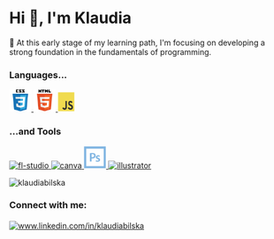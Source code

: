 <h1 align="left">Hi 👋, I'm Klaudia</h1>
🌱 At this early stage of my learning path, I'm focusing on developing a strong foundation in the fundamentals of programming.

<h3 align="left">Languages...</h3>
<p align="left"> <a href="https://www.w3schools.com/css/" target="_blank" rel="noreferrer"> <img src="https://raw.githubusercontent.com/devicons/devicon/master/icons/css3/css3-original-wordmark.svg" alt="css3" width="40" height="40"/> </a> <a href="https://www.w3.org/html/" target="_blank" rel="noreferrer"> <img src="https://raw.githubusercontent.com/devicons/devicon/master/icons/html5/html5-original-wordmark.svg" alt="html5" width="40" height="40"/> </a> <a href="https://developer.mozilla.org/en-US/docs/Web/JavaScript" target="_blank" rel="noreferrer"> <img src="https://raw.githubusercontent.com/devicons/devicon/master/icons/javascript/javascript-original.svg" alt="javascript" width="30" height="35"/> </a> </p>

<h3 align="left">...and Tools</h3>
<p align="left"> 
    <a margin-right="10px" href="https://www.image-line.com/" target="_blank" rel="noreferrer"> <img src="https://png2.cleanpng.com/sh/d63df185d43029ef795690274cc58417/L0KzQYm3VsEzN6Nvf5H0aYP2gLBuTfZtNaR5jdZybz3wf7PwjPUubJpsgeZqbD3khbXwj714d6NwiAZqdHnyfn7wjfFobV5xRadrMkC5QbS8U8Vna5c3RqMAM0K8Q4S3UcUzQGk5UKo8N0K1QYO1kP5o/kisspng-fl-studio-mobile-digital-audio-workstation-image-l-5b2061c535fcf2.1532933015288488372212.png" alt="fl-studio" width="40" height="40"/> </a> 
    <a href="https://www.image-line.com/" target="_blank" rel="noreferrer"> <img src="https://cdn-images-1.medium.com/max/1200/1*A6kkoOVJVpXPWewg8axc5w.png" alt="canva" width="40" height="40"/> </a> 
    <a href="https://www.photoshop.com/en" target="_blank" rel="noreferrer"> <img src="https://raw.githubusercontent.com/devicons/devicon/master/icons/photoshop/photoshop-line.svg" alt="photoshop" width="40" height="40"/> </a>
 <a href="https://www.adobe.com/in/products/illustrator.html" target="_blank" rel="noreferrer"> <img src="https://www.vectorlogo.zone/logos/adobe_illustrator/adobe_illustrator-icon.svg" alt="illustrator" width="40" height="40"/> </a> 


</p>


<span>
<img  height="150px" src="https://github-readme-stats.vercel.app/api/top-langs?username=klaudiabilska&show_icons=true&locale=en&layout=compact&theme=transparent" alt="klaudiabilska" /> 
</span>

<h3 align="left">Connect with me:</h3>
<p align="left">
<a href="https://www.linkedin.com/in/klaudiabilska" target="blank"><img align="center" src="https://raw.githubusercontent.com/rahuldkjain/github-profile-readme-generator/master/src/images/icons/Social/linked-in-alt.svg" alt="www.linkedin.com/in/klaudiabilska" height="20" width="20" /></a>
</p>

